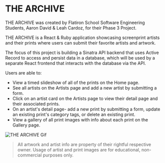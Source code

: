 # THE ARCHIVE

THE ARCHIVE was created by Flatiron School Software Engineering Students, Aaron David & Leah Cardoz, for their Phase 3 Project.

THE ARCHIVE is a React & Ruby application showcasing screenprint artists and their prints where users can submit their favorite artists and artwork.

The focus of this project is building a Sinatra API backend that uses Active Record to access and persist data in a database, which will be used by a separate React frontend that interacts with the database via the API.

Users are able to:
- View a timed slideshow of all of the prints on the Home page.
- See all artists on the Artists page and add a new artist by submitting a form.
- Click on an artist card on the Artists page to view their detail page and their associated prints.
- On an artist's detail page- add a new print by submitting a form, update an existing print's category tags, or delete an existing print.
- View a gallery of all print images with info about each print on the Gallery page.

![THE ARCHIVE Gif](https://www.kapwing.com/videos/63efd42ee60a7101bf4c5277)

> All artwork and artist info are property of their rightful respective owner. Usage of artist and print images are for educational, non-commercial purposes only.
